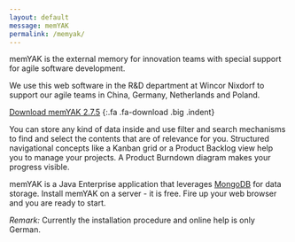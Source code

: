 ```yaml
---
layout: default
message: memYAK
permalink: /memyak/
---
```

memYAK is the external memory for innovation teams with special support for agile software development. 

We use this web software in the R&D department at Wincor Nixdorf to support our agile teams in China, Germany, Netherlands and Poland.

[Download memYAK 2.7.5](/r/memyak.zip)
{:.fa .fa-download .big .indent}

You can store any kind of data inside and use filter and search mechanisms to find and select the contents that are of relevance for you. Structured navigational concepts like a Kanban grid or a Product Backlog view help you to manage your projects. A Product Burndown diagram makes your progress visible.

memYAK is a Java Enterprise application that leverages [MongoDB](http://mongodb.org) for data storage. Install memYAK on a server - it is free. Fire up your web browser and you are ready to start.



*Remark:* Currently the installation procedure and online help is only German.









